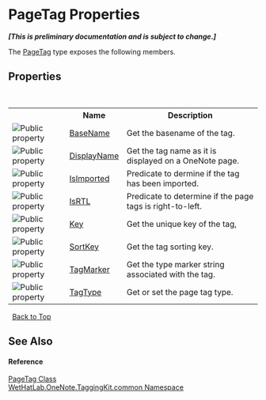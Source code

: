 # PageTag Properties
 _**\[This is preliminary documentation and is subject to change.\]**_

The <a href="81c6e496-d51e-9c76-3ed6-ab5e11c9381c.md">PageTag</a> type exposes the following members.


## Properties
&nbsp;<table><tr><th></th><th>Name</th><th>Description</th></tr><tr><td>![Public property](media/pubproperty.gif "Public property")</td><td><a href="8379664c-3ebb-1656-e5b6-112e97e3882c.md">BaseName</a></td><td>
Get the basename of the tag.</td></tr><tr><td>![Public property](media/pubproperty.gif "Public property")</td><td><a href="518ed921-93dd-5785-3e91-fb5d107726e4.md">DisplayName</a></td><td>
Get the tag name as it is displayed on a OneNote page.</td></tr><tr><td>![Public property](media/pubproperty.gif "Public property")</td><td><a href="96d33b36-6922-f033-2ccc-3efedb2b8811.md">IsImported</a></td><td>
Predicate to dermine if the tag has been imported.</td></tr><tr><td>![Public property](media/pubproperty.gif "Public property")</td><td><a href="a7f7e0f0-cd09-fc72-76bd-bec6cf7ecbf7.md">IsRTL</a></td><td>
Predicate to determine if the page tags is right-to-left.</td></tr><tr><td>![Public property](media/pubproperty.gif "Public property")</td><td><a href="1b2a32cd-ac09-2372-bfa6-bd99f3797f0b.md">Key</a></td><td>
Get the unique key of the tag,</td></tr><tr><td>![Public property](media/pubproperty.gif "Public property")</td><td><a href="f1cb2fc9-c86b-c0a3-a23d-73dc9cdd3abd.md">SortKey</a></td><td>
Get the tag sorting key.</td></tr><tr><td>![Public property](media/pubproperty.gif "Public property")</td><td><a href="7be5f8e9-3a3a-155e-6399-5d2339a58913.md">TagMarker</a></td><td>
Get the type marker string associated with the tag.</td></tr><tr><td>![Public property](media/pubproperty.gif "Public property")</td><td><a href="a2eb9c8f-4c7c-ef57-c360-c43b4c27c5b6.md">TagType</a></td><td>
Get or set the page tag type.</td></tr></table>&nbsp;
<a href="#pagetag-properties">Back to Top</a>

## See Also


#### Reference
<a href="81c6e496-d51e-9c76-3ed6-ab5e11c9381c.md">PageTag Class</a><br /><a href="bcdbab9c-63d1-48a4-6937-af53fb8d9a55.md">WetHatLab.OneNote.TaggingKit.common Namespace</a><br />